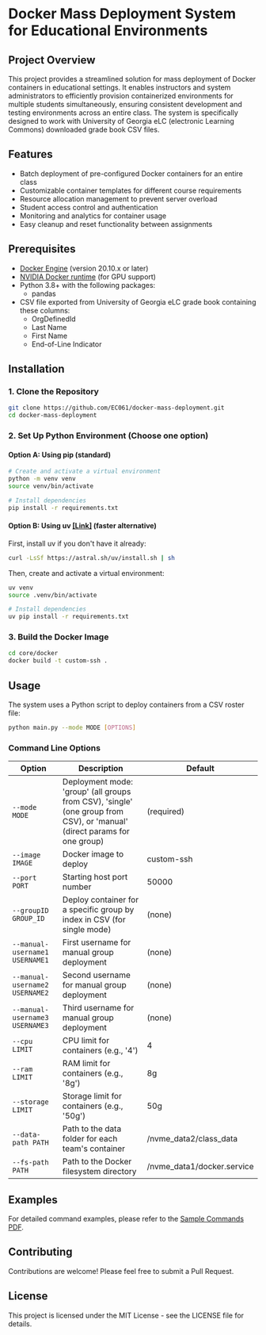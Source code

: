 # Docker Mass Deployment System for Educational Environments

## Project Overview

This project provides a streamlined solution for mass deployment of Docker containers in educational settings. It enables instructors and system administrators to efficiently provision containerized environments for multiple students simultaneously, ensuring consistent development and testing environments across an entire class. The system is specifically designed to work with University of Georgia eLC (electronic Learning Commons) downloaded grade book CSV files.

## Features

- Batch deployment of pre-configured Docker containers for an entire class
- Customizable container templates for different course requirements
- Resource allocation management to prevent server overload
- Student access control and authentication
- Monitoring and analytics for container usage
- Easy cleanup and reset functionality between assignments

## Prerequisites

- [Docker Engine](https://docs.docker.com/engine/install/) (version 20.10.x or later)
- [NVIDIA Docker runtime](https://docs.nvidia.com/datacenter/cloud-native/container-toolkit/install-guide.html) (for GPU support)
- Python 3.8+ with the following packages:
  - pandas
- CSV file exported from University of Georgia eLC grade book containing these columns:
  - OrgDefinedId
  - Last Name
  - First Name
  - End-of-Line Indicator

## Installation

### 1. Clone the Repository

```bash
git clone https://github.com/EC061/docker-mass-deployment.git
cd docker-mass-deployment
```

### 2. Set Up Python Environment (Choose one option)

#### Option A: Using pip (standard)

```bash
# Create and activate a virtual environment
python -m venv venv
source venv/bin/activate

# Install dependencies
pip install -r requirements.txt
```

#### Option B: Using uv [[Link]](https://github.com/astral-sh/uv) (faster alternative)

First, install uv if you don't have it already:

```bash
curl -LsSf https://astral.sh/uv/install.sh | sh
```

Then, create and activate a virtual environment:

```bash
uv venv
source .venv/bin/activate

# Install dependencies
uv pip install -r requirements.txt
```

### 3. Build the Docker Image

```bash
cd core/docker
docker build -t custom-ssh .
```

## Usage

The system uses a Python script to deploy containers from a CSV roster file:

```bash
python main.py --mode MODE [OPTIONS]
```

### Command Line Options

| Option                         | Description                                                                                                              | Default                    |
| ------------------------------ | ------------------------------------------------------------------------------------------------------------------------ | -------------------------- |
| `--mode MODE`                  | Deployment mode: 'group' (all groups from CSV), 'single' (one group from CSV), or 'manual' (direct params for one group) | (required)                 |
| `--image IMAGE`                | Docker image to deploy                                                                                                   | custom-ssh                 |
| `--port PORT`                  | Starting host port number                                                                                                | 50000                      |
| `--groupID GROUP_ID`           | Deploy container for a specific group by index in CSV (for single mode)                                                  | (none)                     |
| `--manual-username1 USERNAME1` | First username for manual group deployment                                                                               | (none)                     |
| `--manual-username2 USERNAME2` | Second username for manual group deployment                                                                              | (none)                     |
| `--manual-username3 USERNAME3` | Third username for manual group deployment                                                                               | (none)                     |
| `--cpu LIMIT`                  | CPU limit for containers (e.g., '4')                                                                                     | 4                          |
| `--ram LIMIT`                  | RAM limit for containers (e.g., '8g')                                                                                    | 8g                         |
| `--storage LIMIT`              | Storage limit for containers (e.g., '50g')                                                                               | 50g                        |
| `--data-path PATH`             | Path to the data folder for each team's container                                                                        | /nvme_data2/class_data     |
| `--fs-path PATH`               | Path to the Docker filesystem directory                                                                                  | /nvme_data1/docker.service |

## Examples

For detailed command examples, please refer to the [Sample Commands PDF](./sample_commands.pdf).

## Contributing

Contributions are welcome! Please feel free to submit a Pull Request.

## License

This project is licensed under the MIT License - see the LICENSE file for details.
